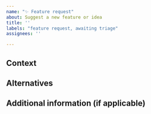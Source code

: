 ```yaml
---
name: "✨ Feature request"
about: Suggest a new feature or idea
title: ''
labels: "feature request, awaiting triage"
assignees: ''

---
```


<!--
  Please fill in as much of the template below as you’re able to. If you're unsure whether the issue already exists or how to fill in the template, open an issue anyway. Design Ops will help you to complete the rest.

  Your issue might already exist. If so, add a comment to the existing issue instead of creating a new one. You can find existing issues here:
  - the discussion space on GitHub: https://github.com/orgs/DFE-Digital/projects/22/views/3
  - an existing Github issue: https://github.com/DFE-Digital/ucd-manual/issues

  If you are proposing a new component or pattern, please follow the instructions here: https://design.education.gov.uk/design-system/contribute/
-->

## Context
<!-- What are you trying to do? Is this something you think should behave differently, or something that you currently cannot do? Is this related to an existing issue/bug? -->

## Alternatives
<!-- Are you currently using a workaround / alternative solution instead? -->

## Additional information (if applicable)
<!-- What evidence do you have that this meets the needs of users? It’s useful for us to know of any user research/testing you’ve done with this feature. -->